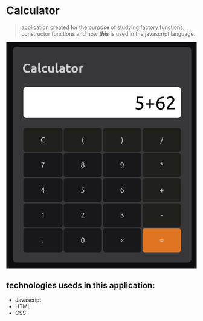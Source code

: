 # **Calculator**

> application created for the purpose of studying factory functions, constructor functions and how **_this_** is used in the javascript language.

![Application](./img/application.png)

## **technologies useds in this application:**

- Javascript
- HTML
- CSS
